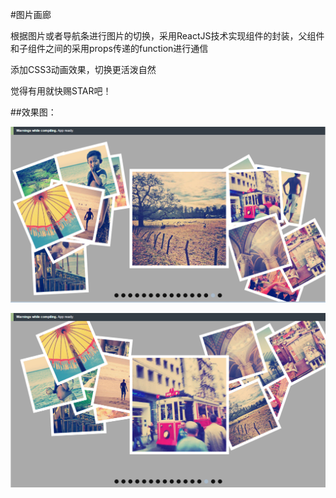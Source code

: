 #图片画廊

根据图片或者导航条进行图片的切换，采用ReactJS技术实现组件的封装，父组件和子组件之间的采用props传递的function进行通信

添加CSS3动画效果，切换更活泼自然

觉得有用就快赐STAR吧！

##效果图：

![截图1](https://github.com/wu0792/gallery-by-react/blob/master/snap/img1.png)


![截图2](https://github.com/wu0792/gallery-by-react/blob/master/snap/img2.png)
